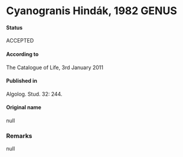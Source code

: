Cyanogranis Hindák, 1982 GENUS
=======

#### Status
ACCEPTED

#### According to
The Catalogue of Life, 3rd January 2011

#### Published in
Algolog. Stud. 32: 244.

#### Original name
null

### Remarks
null
